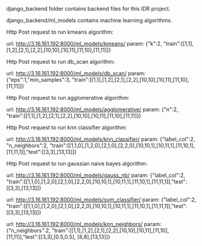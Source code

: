 django_backend folder contains backend files for this IDR project.

django_backend/ml_models contains machine learning algorithms.

Http Post request to run kmeans algorithm:

url: http://3.16.161.192:8000/ml_models/kmeans/
param: {"k":2, "train":[[1,1],[1,2],[2,1],[2,2],[10,10],[10,11],[11,10],[11,11]]}

Http Post request to run db_scan algorithm:

url: http://3.16.161.192:8000/ml_models/db_scan/
param: {"eps":1,"min_samples":3, "train":[[1,1],[1,2],[2,1],[2,2],[10,10],[10,11],[11,10],[11,11]]}

Http Post request to run agglomerative algorithm:

url: http://3.16.161.192:8000/ml_models/agglomerative/
param: {"n":2, "train":[[1,1],[1,2],[2,1],[2,2],[10,10],[10,11],[11,10],[11,11]]}


Http Post request to run knn classifier algorithm:

url: http://3.16.161.192:8000/ml_models/knn_classifier/
param: {"label_col":2, "n_neighbors":2, "train":[[1,1,0],[1,2,0],[2,1,0],[2,2,0],[10,10,1],[10,11,1],[11,10,1],[11,11,1]],"test":[[3,3],[13,13]]}

Http Post request to run gaussian naive bayes algorithm:

url: http://3.16.161.192:8000/ml_models/gauss_nb/
param: {"label_col":2, "train":[[1,1,0],[1,2,0],[2,1,0],[2,2,0],[10,10,1],[10,11,1],[11,10,1],[11,11,1]],"test":[[3,3],[13,13]]}

url: http://3.16.161.192:8000/ml_models/svm_classifier/
param: {"label_col":2, "train":[[1,1,0],[1,2,0],[2,1,0],[2,2,0],[10,10,1],[10,11,1],[11,10,1],[11,11,1]],"test":[[3,3],[13,13]]}

url: http://3.16.161.192:8000/ml_models/knn_neighbors/
param: {"n_neighbors":2, "train":[[1,1],[1,2],[2,1],[2,2],[10,10],[10,11],[11,10],[11,11]],"test":[[3,3],[0.5,0.5], [8,8],[13,13]]}
